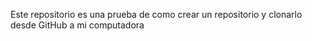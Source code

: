 Este repositorio es una prueba de como crear un repositorio y clonarlo desde GitHub a mi computadora 